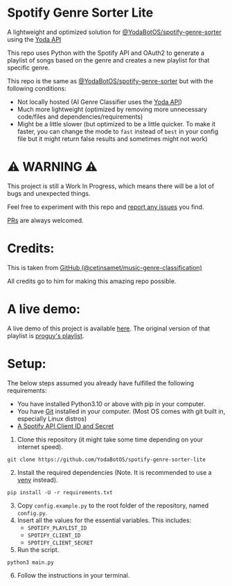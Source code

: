# Spotify Genre Sorter Lite
A lightweight and optimized solution for [@YodaBotOS/spotify-genre-sorter](https://github.com/YodaBotOS/spotify-genre-sorter) using the [Yoda API](https://api.yodabot.xyz)

This repo uses Python with the Spotify API and OAuth2 to generate a playlist of songs based on the genre and creates a new playlist for that specific genre.

This repo is the same as [@YodaBotOS/spotify-genre-sorter](https://github.com/YodaBotOS/spotify-genre-sorter) but with the following conditions:
- Not locally hosted (AI Genre Classifier uses the [Yoda API](https://api.yodabot.xyz))
- Much more lightweight (optimized by removing more unnecessary code/files and dependencies/requirements)
- Might be a little slower (but optimized to be a little quicker. To make it faster, you can change the mode to `fast` instead of `best` in your config file but it might return false results and sometimes might not work)

# ⚠️ WARNING ⚠️
This project is still a Work In Progress, which means there will be a lot of bugs and unexpected things.

Feel free to experiment with this repo and [report any issues](https://github.com/YodaBotOS/spotify-genre-sorter-lite/issues) you find.

[PRs](https://github.com/YodaBotOS/spotify-genre-sorter-lite/pulls) are always welcomed.

# Credits:
This is taken from [GitHub (@cetinsamet/music-genre-classification)](https://github.com/cetinsamet/music-genre-classification)

All credits go to him for making this amazing repo possible.

# A live demo:
A live demo of this project is available [here](https://playlist.proguy914629.link/grouped). The original version of that playlist is [proguy's playlist](https://playlist.proguy914629.link/all).

# Setup:
The below steps assumed you already have fulfilled the following requirements:
- You have installed Python3.10 or above with pip in your computer. 
- You have [Git](https://git-scm.com/) installed in your computer. (Most OS comes with git built in, especially Linux distros)
- [A Spotify API Client ID and Secret](https://developer.spotify.com)

1. Clone this repository (it might take some time depending on your internet speed).
```shell
git clone https://github.com/YodaBotOS/spotify-genre-sorter-lite
```
2. Install the required dependencies (Note. It is recommended to use a [venv](https://docs.python.org/3/library/venv.html) instead).
```shell
pip install -U -r requirements.txt
```
3. Copy `config.example.py` to the root folder of the repository, named `config.py`.
4. Insert all the values for the essential variables. This includes:
    - `SPOTIFY_PLAYLIST_ID`
    - `SPOTIFY_CLIENT_ID`
    - `SPOTIFY_CLIENT_SECRET`
5. Run the script.
```shell
python3 main.py
```
6. Follow the instructions in your terminal.
